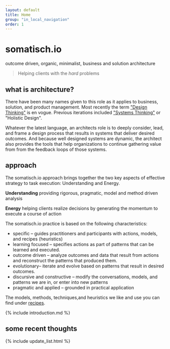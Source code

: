 ```yaml
---
layout: default
title: Home
group: "in_local_navigation"
order: 1
---
```

# somatisch.io
outcome driven, organic, minimalist, business and solution architecture
>Helping clients  with the *hard* problems


## what is architecture?
There have been many names given to this role as it applies to business, solution, and product management.  Most recently the term ["Design Thinking"](https://hbr.org/2008/06/design-thinking) is en vogue. Previous iterations included ["Systems Thinking"](https://www.youtube.com/watch?v=6KZn46u7wKw) or "Holistic Design".

Whatever the latest language, an architects role is to deeply consider,  lead, and frame a design process that results in systems that deliver desired outcomes. And because well designed systems are dynamic, the architect also provides the tools that help organizations to continue gathering value from from the feedback loops of those systems.

## approach
The somatisch.io approach brings together the two key aspects of effective strategy to task execution: Understanding and Energy.


**Understanding**  providing rigorous, pragmatic, model and method driven analysis

**Energy**  helping clients realize decisions  by generating the momentum to execute a course of action

The somatisch.io practice is based on the following characteristics:

- specific – guides practitioners and participants with actions, models, and recipes (heuristics)
- learning focused – specifies actions as part of patterns that can be learned and executed.
- outcome driven – analyze outcomes and data that result from actions and reconstruct the patterns that produced them.
- evolutionary– iterate and evolve based on patterns that result in desired outcomes.
- discursive and constructive – modify the conversations, models, and patterns we are in, or enter into new patterns
- pragmatic and applied – grounded in practical application

The models, methods, techniques,and heuristics we like and use you can find under [recipes](/recipes).

{% include introduction.md %}

## some recent thoughts
{% include update_list.html %}
